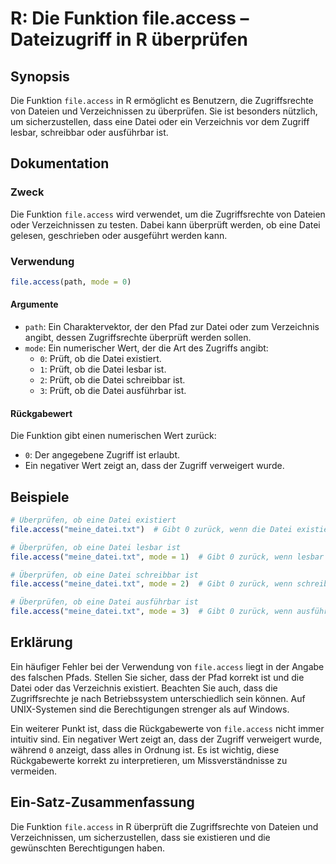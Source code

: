 <!--
Meta Description: # R: Die Funktion file.access – Dateizugriff in R überprüfen ## Synopsis Die Funktion `file.access` in R ermöglicht es Benutzern, die Zugriffsrechte v...
Meta Keywords: die, ist, datei, file, access
-->

# R: Die Funktion file.access – Dateizugriff in R überprüfen

## Synopsis
Die Funktion `file.access` in R ermöglicht es Benutzern, die Zugriffsrechte von Dateien und Verzeichnissen zu überprüfen. Sie ist besonders nützlich, um sicherzustellen, dass eine Datei oder ein Verzeichnis vor dem Zugriff lesbar, schreibbar oder ausführbar ist.

## Dokumentation
### Zweck
Die Funktion `file.access` wird verwendet, um die Zugriffsrechte von Dateien oder Verzeichnissen zu testen. Dabei kann überprüft werden, ob eine Datei gelesen, geschrieben oder ausgeführt werden kann.

### Verwendung
```R
file.access(path, mode = 0)
```

#### Argumente
- `path`: Ein Charaktervektor, der den Pfad zur Datei oder zum Verzeichnis angibt, dessen Zugriffsrechte überprüft werden sollen.
- `mode`: Ein numerischer Wert, der die Art des Zugriffs angibt:
  - `0`: Prüft, ob die Datei existiert.
  - `1`: Prüft, ob die Datei lesbar ist.
  - `2`: Prüft, ob die Datei schreibbar ist.
  - `3`: Prüft, ob die Datei ausführbar ist.

#### Rückgabewert
Die Funktion gibt einen numerischen Wert zurück:
- `0`: Der angegebene Zugriff ist erlaubt.
- Ein negativer Wert zeigt an, dass der Zugriff verweigert wurde.

## Beispiele
```R
# Überprüfen, ob eine Datei existiert
file.access("meine_datei.txt")  # Gibt 0 zurück, wenn die Datei existiert

# Überprüfen, ob eine Datei lesbar ist
file.access("meine_datei.txt", mode = 1)  # Gibt 0 zurück, wenn lesbar

# Überprüfen, ob eine Datei schreibbar ist
file.access("meine_datei.txt", mode = 2)  # Gibt 0 zurück, wenn schreibbar

# Überprüfen, ob eine Datei ausführbar ist
file.access("meine_datei.txt", mode = 3)  # Gibt 0 zurück, wenn ausführbar
```

## Erklärung
Ein häufiger Fehler bei der Verwendung von `file.access` liegt in der Angabe des falschen Pfads. Stellen Sie sicher, dass der Pfad korrekt ist und die Datei oder das Verzeichnis existiert. Beachten Sie auch, dass die Zugriffsrechte je nach Betriebssystem unterschiedlich sein können. Auf UNIX-Systemen sind die Berechtigungen strenger als auf Windows.

Ein weiterer Punkt ist, dass die Rückgabewerte von `file.access` nicht immer intuitiv sind. Ein negativer Wert zeigt an, dass der Zugriff verweigert wurde, während `0` anzeigt, dass alles in Ordnung ist. Es ist wichtig, diese Rückgabewerte korrekt zu interpretieren, um Missverständnisse zu vermeiden.

## Ein-Satz-Zusammenfassung
Die Funktion `file.access` in R überprüft die Zugriffsrechte von Dateien und Verzeichnissen, um sicherzustellen, dass sie existieren und die gewünschten Berechtigungen haben.